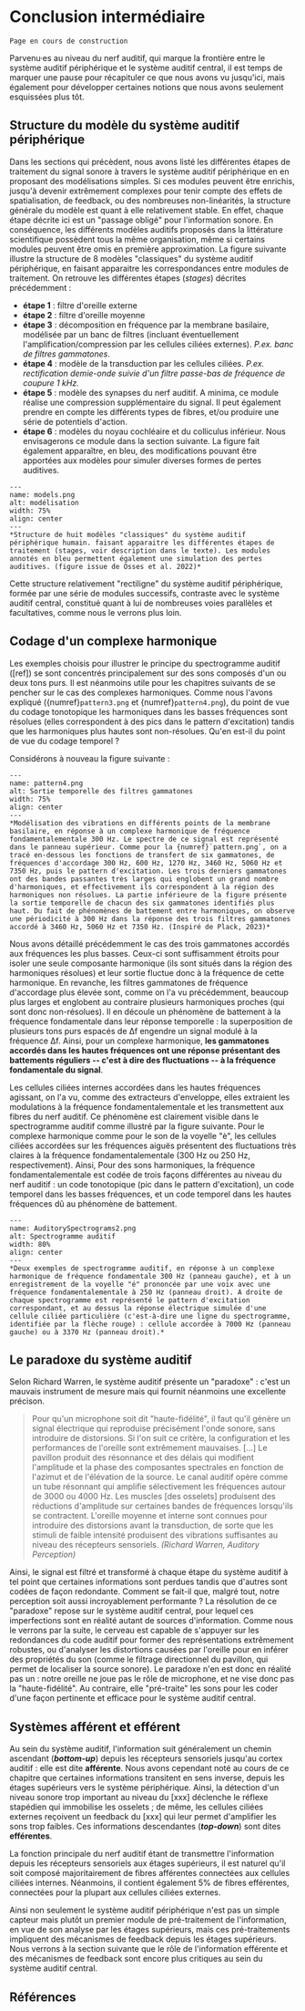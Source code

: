 
# Conclusion intermédiaire

```{warning}
Page en cours de construction
```

Parvenu·es au niveau du nerf auditif, qui marque la frontière entre le système auditif périphérique et le système auditif central, il est temps de marquer une pause pour récapituler ce que nous avons vu jusqu'ici, mais également pour développer certaines notions que nous avons seulement esquissées plus tôt.

## Structure du modèle du système auditif périphérique

Dans les sections qui précèdent, nous avons listé les différentes étapes de traitement du signal sonore à travers le système auditif périphérique en en proposant des modélisations simples. Si ces modules peuvent être enrichis, jusqu'à devenir extrêmement complexes pour tenir compte des effets de spatialisation, de feedback, ou des nombreuses non-linéarités, la structure générale du modèle est quant à elle relativement stable. En effet, chaque étape décrite ici est un "passage obligé" pour l'information sonore. En conséquence, les différents modèles auditifs proposés dans la littérature scientifique possèdent tous la même organisation, même si certains modules peuvent être omis en première approximation. La figure suivante illustre la structure de 8 modèles "classiques" du système auditif périphérique, en faisant apparaitre les correspondances entre modules de traitement. On retrouve les différentes étapes (*stages*) décrites précédemment : 
- **étape 1** : filtre d'oreille externe
- **étape 2** : filtre d'oreille moyenne
- **étape 3** : décomposition en fréquence par la membrane basilaire, modélisée par un banc de filtres (incluant éventuellement l'amplification/compression par les cellules ciliées externes). *P.ex. banc de filtres gammatones*.
- **étape 4** : modèle de la transduction par les cellules ciliées. *P.ex. rectification demie-onde suivie d'un filtre passe-bas de fréquence de coupure 1 kHz.*
- **étape 5** : modèle des synapses du nerf auditif. A minima, ce module réalise une compression supplémentaire du signal. Il peut également prendre en compte les différents types de fibres, et/ou produire une série de potentiels d'action.
- **étape 6** : modèles du noyau cochléaire et du colliculus inférieur. Nous envisagerons ce module dans la section suivante.
La figure fait également apparaître, en bleu, des modifications pouvant être apportées aux modèles pour simuler diverses formes de pertes auditives.

```{figure} models.png
---
name: models.png
alt: modélisation
width: 75%
align: center
---
*Structure de huit modèles "classiques" du système auditif périphérique humain. faisant apparaitre les différentes étapes de traitement (stages, voir description dans le texte). Les modules annotés en bleu permettent également une simulation des pertes auditives. (figure issue de Osses et al. 2022)*
```

Cette structure relativement "rectiligne" du système auditif périphérique, formée par une série de modules successifs, contraste avec le système auditif central, constitué quant à lui de nombreuses voies parallèles et facultatives, comme nous le verrons plus loin.

## Codage d'un complexe harmonique 

Les exemples choisis pour illustrer le principe du spectrogramme auditif ([ref]) se sont concentrés principalement sur des sons composés d'un ou deux tons purs. Il est néanmoins utile pour les chapitres suivants de se pencher sur le cas des complexes harmoniques. Comme nous l'avons expliqué ({numref}`pattern3.png` et {numref}`pattern4.png`), du point de vue du codage tonotopique les harmoniques dans les basses fréquences sont résolues (elles correspondent à des pics dans le pattern d'excitation) tandis que les harmoniques plus hautes sont non-résolues. Qu'en est-il du point de vue du codage temporel ?

Considérons à nouveau la figure suivante :

```{figure} pattern4bis.png
---
name: pattern4.png
alt: Sortie temporelle des filtres gammatones
width: 75%
align: center
---
*Modélisation des vibrations en différents points de la membrane basilaire, en réponse à un complexe harmonique de fréquence fondamentalementale 300 Hz. Le spectre de ce signal est représenté dans le panneau supérieur. Comme pour la {numref}`pattern.png`, on a tracé en-dessous les fonctions de transfert de six gammatones, de fréquences d'accordage 300 Hz, 600 Hz, 1270 Hz, 3460 Hz, 5060 Hz et 7350 Hz, puis le pattern d'excitation. Les trois derniers gammatones ont des bandes passantes très larges qui englobent un grand nombre d'harmoniques, et effectivement ils correspondent à la région des harmoniques non résolues. La partie inférieure de la figure présente la sortie temporelle de chacun des six gammatones identifiés plus haut. Du fait de phénomènes de battement entre harmoniques, on observe une périodicité à 300 Hz dans la réponse des trois filtres gammatones accordé à 3460 Hz, 5060 Hz et 7350 Hz. (Inspiré de Plack, 2023)*
```

Nous avons détaillé précédemment le cas des trois gammatones accordés aux fréquences les plus basses. Ceux-ci sont suffisamment étroits pour isoler une seule composante harmonique (ils sont situés dans la région des harmoniques résolues) et leur sortie fluctue donc à la fréquence de cette harmonique. En revanche, les filtres gammatones de fréquence d'accordage plus élevée sont, comme on l'a vu précédemment, beaucoup plus larges et englobent au contraire plusieurs harmoniques proches (qui sont donc non-résolues). Il en découle un phénomène de battement à la fréquence fondamentale dans leur réponse temporelle : la superposition de plusieurs tons purs espacés de ∆f engendre un signal modulé à la fréquence ∆f. Ainsi, pour un complexe harmonique, **les gammatones accordés dans les hautes fréquences ont une réponse présentant des battements réguliers -- c'est à dire des fluctuations -- à la fréquence fondamentale du signal**.

Les cellules ciliées internes accordées dans les hautes fréquences agissant, on l'a vu, comme des extracteurs d'enveloppe, elles extraient les modulations à la fréquence fondamentalementale et les transmettent aux fibres du nerf auditif. Ce phénomène est clairement visible dans le spectrogramme auditif comme illustré par la figure suivante. Pour le complexe harmonique comme pour le son de la voyelle "è", les cellules ciliées accordées sur les fréquences aiguës présentent des fluctuations très claires à la fréquence fondamentalementale (300 Hz ou 250 Hz, respectivement). Ainsi, Pour des sons harmoniques, la fréquence fondamentalementale est codée de trois façons différentes au niveau du nerf auditif : un code tonotopique (pic dans le pattern d'excitation), un code temporel dans les basses fréquences, et un code temporel dans les hautes fréquences dû au phénomène de battement.

```{figure} AuditorySpectrograms2.png
---
name: AuditorySpectrograms2.png
alt: Spectrogramme auditif
width: 80%
align: center
---
*Deux exemples de spectrogramme auditif, en réponse à un complexe harmonique de fréquence fondamentale 300 Hz (panneau gauche), et à un enregistrement de la voyelle "é" prononcée par une voix avec une fréquence fondamentalementale à 250 Hz (panneau droit). A droite de chaque spectrogramme est représenté le pattern d'excitation correspondant, et au dessus la réponse électrique simulée d'une cellule ciliée particulière (c'est-à-dire une ligne du spectrogramme, identifiée par la flèche rouge) : cellule accordée à 7000 Hz (panneau gauche) ou à 3370 Hz (panneau droit).*
```

## Le paradoxe du système auditif 

Selon Richard Warren, le système auditif présente un "paradoxe" : c'est un mauvais instrument de mesure mais qui fournit néanmoins une excellente précison.

> Pour qu'un microphone soit dit "haute-fidélité", il faut qu'il génère un signal électrique qui reproduise précisément l'onde sonore, sans introduire de distorsions. Si l'on suit ce critère, la configuration et les performances de l'oreille sont extrêmement mauvaises. [...] Le pavillon produit des résonnance et des délais qui modifient l'amplitude et la phase des composantes spectrales en fonction de l'azimut et de l'élévation de la source. Le canal auditif opère comme un tube résonnant qui amplifie sélectivement les fréquences autour de 3000 ou 4000 Hz. Les muscles [des osselets] produisent des réductions d'amplitude sur certaines bandes de fréquences lorsqu'ils se contractent. L'oreille moyenne et interne sont connues pour introduire des distorsions avant la transduction, de sorte que les stimuli de faible intensité produisent des vibrations suffisantes au niveau des récepteurs sensoriels. *(Richard Warren, Auditory Perception)*

Ainsi, le signal est filtré et transformé à chaque étape du système auditif à tel point que certaines informations sont perdues tandis que d'autres sont codées de façon redondante. Comment se fait-il que, malgré tout, notre perception soit aussi incroyablement performante ? La résolution de ce "paradoxe" repose sur le système auditif central, pour lequel ces imperfections sont en réalité autant de sources d'information. Comme nous le verrons par la suite, le cerveau est capable de s'appuyer sur les redondances du code auditif pour former des représentations extrêmement robustes, ou d'analyser les distortions causées par l'oreille pour en inférer des propriétés du son (comme le filtrage directionnel du pavillon, qui permet de localiser la source sonore). Le paradoxe n'en est donc en réalité pas un : notre oreille ne joue pas le rôle de microphone, et ne vise donc pas la "haute-fidélité". Au contraire, elle "pré-traite" les sons pour les coder d'une façon pertinente et efficace pour le système auditif central.

## Systèmes afférent et efférent

Au sein du système auditif, l'information suit généralement un chemin ascendant (***bottom-up***) depuis les récepteurs sensoriels jusqu'au cortex auditif : elle est dite **afférente**. Nous avons cependant noté au cours de ce chapitre que certaines informations transitent en sens inverse, depuis les étages supérieurs vers le système périphérique. Ainsi, la détection d'un niveau sonore trop important au niveau du [xxx] déclenche le réflexe stapédien qui immobilise les osselets ; de même, les cellules ciliées externes reçoivent un feedback du [xxx] qui leur permet d'amplifier les sons trop faibles. Ces informations descendantes (***top-down***) sont dites **efférentes**.

La fonction principale du nerf auditif étant de transmettre l'information depuis les récepteurs sensoriels aux étages supérieurs, il est naturel qu'il soit composé majoritairement de fibres afférentes connectées aux cellules ciliées internes. Néanmoins, il contient également 5% de fibres efférentes, connectées pour la plupart aux cellules ciliées externes. 

Ainsi non seulement le système auditif périphérique n'est pas un simple capteur mais plutôt un premier module de pré-traitement de l'information, en vue de son analyse par les étages supérieurs, mais ces pré-traitements impliquent des mécanismes de feedback depuis les étages supérieurs. Nous verrons à la section suivante que le rôle de l'information efférente et des mécanismes de feedback sont encore plus critiques au sein du système auditif central.

## Références

